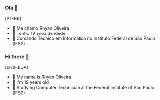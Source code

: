 ### Olá 👋

[PT-BR]
- 🔭 Me chamo Rhyan Oliveira
- 🌱 Tenho 19 anos de idade
- 📖 Cursando Técnico em Informática no Instituto Federal de São Paulo (IFSP)

### Hi there 👋

[ENG-EUA]
- 🔭 My name is Rhyan Oliveira
- 🌱 I'm 19 years old
- 📖 Studying Computer Technician at the Federal Institute of São Paulo (IFSP)

